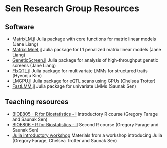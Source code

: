 # Sen Research Group Resources

## Software
- [MatrixLM.jl](https://github.com/senresearch/matrixLM.jl) Julia package with core functions for matrix linear models (Jane Liang)
- [MatrixLMnet.jl](https://github.com/senresearch/matrixLMnet.jl) Julia package for L1 penalized matrix linear models (Jane Liang)
- [GeneticScreen.jl](https://github.com/senresearch/GeneticScreen.jl) Julia package for analysis of high-throughput genetic screens (Jane Liang)
- [FlxQTL.jl](https://github.com/hkim89/FlxQTL.jl) Julia package for multivariate LMMs for structured traits (Hyeonju Kim)
- [LMGPU.jl](https://github.com/senresearch/LMGPU.jl) Julia package for eQTL scans using GPUs (Chelsea Trotter)
- [FastLMM.jl](https://github.com/sens/FastLMM.jl) Julia package for univariate LMMs (Saunak Sen)

## Teaching resources
- [BIOE805 - R for Biostatistics - I](https://senresearch.github.io/bioe805) Introductory R course (Gregory Farage and Saunak Sen)
- [BIOE806 - R for Biostatistics - II](https://senresearch.github.io/bioe805) Second R course (Gregory Farage and Saunak Sen)
- [Julia introductory workshop](https://github.com/senresearch/julia-intro-docs) Materials from a workshop introducing Julia (Gregory Farage, Chelsea Trotter and Saunak Sen)
